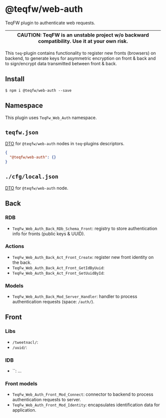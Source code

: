 # @teqfw/web-auth

TeqFW plugin to authenticate web requests.

| CAUTION: TeqFW is an unstable project w/o backward compatibility. Use it at your own risk. |
|--------------------------------------------------------------------------------------------|

This `teq`-plugin contains functionality to register new fronts (browsers) on backend, to generate keys for asymmetric
encryption on front & back and to sign/encrypt data transmitted between front & back.

## Install

```shell
$ npm i @teqfw/web-auth --save 
```

## Namespace

This plugin uses `TeqFw_Web_Auth` namespace.

## `teqfw.json`

[DTO](src/Back/Dto/Plugin/Desc.mjs) for `@teqfw/web-auth` nodes in `teq`-plugins descriptors.

```json
{
  "@teqfw/web-auth": {}
}
```

## `./cfg/local.json`

[DTO](src/Back/Dto/Config/Local.mjs) for `@teqfw/web-auth` node.

## Back

### RDB

* `TeqFw_Web_Auth_Back_RDb_Schema_Front`: registry to store authentication info for fronts (public keys & UUID).

### Actions

* `TeqFw_Web_Auth_Back_Act_Front_Create`: register new front identity on the back.
* `TeqFw_Web_Auth_Back_Act_Front_GetIdByUuid`:
* `TeqFw_Web_Auth_Back_Act_Front_GetUuidById`:

### Models

* `TeqFw_Web_Auth_Back_Mod_Server_Handler`: handler to process authentication requests (space: `/auth/`).

## Front

### Libs

* `/tweetnacl/`:
* `/uuid/`:

### IDB

* ``: ...

### Front models

* `TeqFw_Web_Auth_Front_Mod_Connect`: connector to backend to process authentication requests to server.
* `TeqFw_Web_Auth_Front_Mod_Identity`: encapsulates identification data for application.
